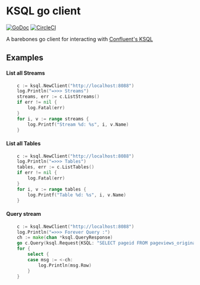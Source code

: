 # KSQL go client
[![GoDoc](https://godoc.org/github.com/Mongey/ksql/ksql?status.svg)][godoc]
[![CircleCI](https://circleci.com/gh/Mongey/ksql.svg?style=svg)][ci]

A barebones go client for interacting with [Confluent's KSQL][ksql]

## Examples

#### List all Streams

```go
	c := ksql.NewClient("http://localhost:8088")
	log.Println("=>>> Streams")
	streams, err := c.ListStreams()
	if err != nil {
		log.Fatal(err)
	}
	for i, v := range streams {
		log.Printf("Stream %d: %s", i, v.Name)
	}
```

#### List all Tables

```go
	c := ksql.NewClient("http://localhost:8088")
	log.Println("=>>> Tables")
	tables, err := c.ListTables()
	if err != nil {
		log.Fatal(err)
	}
	for i, v := range tables {
		log.Printf("Table %d: %s", i, v.Name)
	}
```

#### Query stream

```go
	c := ksql.NewClient("http://localhost:8088")
	log.Println("=>>> Forever Query :")
	ch := make(chan *ksql.QueryResponse)
	go c.Query(ksql.Request{KSQL: "SELECT pageid FROM pageviews_original;"}, ch)
	for {
		select {
		case msg := <-ch:
			log.Println(msg.Row)
		}
	}
```
[godoc]: https://godoc.org/github.com/Mongey/ksql/ksql
[ksql]: https://www.confluent.io/product/ksql/
[ci]: https://circleci.com/gh/Mongey/ksql
